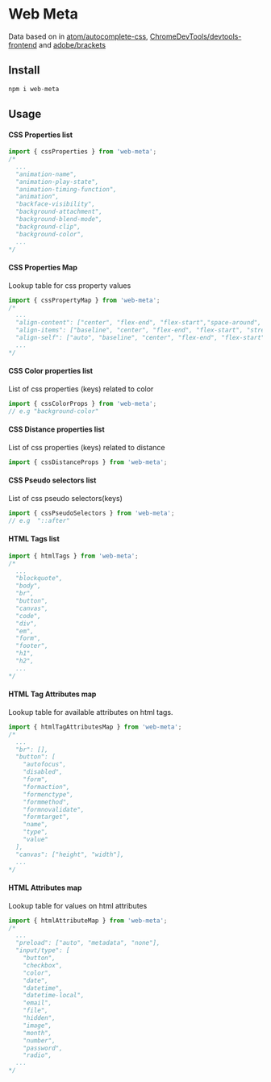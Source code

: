 # Web Meta

Data based on in [atom/autocomplete-css](atom/autocomplete-css), [ChromeDevTools/devtools-frontend](https://github.com/ChromeDevTools/devtools-frontend/blob/master/front_end/sdk/CSSMetadata.js) and [adobe/brackets](https://github.com/adobe/brackets/blob/master/src/extensions/default/CSSCodeHints/CSSProperties.json)

## Install

```js
npm i web-meta
```

## Usage

#### CSS Properties list

```js
import { cssProperties } from 'web-meta';
/*
  ...
  "animation-name",
  "animation-play-state",
  "animation-timing-function",
  "animation",
  "backface-visibility",
  "background-attachment",
  "background-blend-mode",
  "background-clip",
  "background-color",
  ...
*/
```

#### CSS Properties Map

Lookup table for css property values

```js
import { cssPropertyMap } from 'web-meta';
/*
  ...
  "align-content": ["center", "flex-end", "flex-start","space-around", "space-between", "stretch"],
  "align-items": ["baseline", "center", "flex-end", "flex-start", "stretch"],
  "align-self": ["auto", "baseline", "center", "flex-end", "flex-start", "stretch"],
  ...
*/
```

#### CSS Color properties list

List of css properties (keys) related to color

```js
import { cssColorProps } from 'web-meta';
// e.g "background-color"
```

#### CSS Distance properties list

List of css properties (keys) related to distance

```js
import { cssDistanceProps } from 'web-meta';
```

#### CSS Pseudo selectors list

List of css pseudo selectors(keys)

```js
import { cssPseudoSelectors } from 'web-meta';
// e.g  "::after"
```

#### HTML Tags list

```js
import { htmlTags } from 'web-meta';
/*
  ...
  "blockquote",
  "body",
  "br",
  "button",
  "canvas",
  "code",
  "div",
  "em",
  "form",
  "footer",
  "h1",
  "h2",
  ...
*/
```

#### HTML Tag Attributes map

Lookup table for available attributes on html tags.

```js
import { htmlTagAttributesMap } from 'web-meta';
/*
  ...
  "br": [],
  "button": [
    "autofocus",
    "disabled",
    "form",
    "formaction",
    "formenctype",
    "formmethod",
    "formnovalidate",
    "formtarget",
    "name",
    "type",
    "value"
  ],
  "canvas": ["height", "width"],
  ...
*/
```

#### HTML Attributes map

Lookup table for values on html attributes

```js
import { htmlAttributeMap } from 'web-meta';
/*
  ...
  "preload": ["auto", "metadata", "none"],
  "input/type": [
    "button",
    "checkbox",
    "color",
    "date",
    "datetime",
    "datetime-local",
    "email",
    "file",
    "hidden",
    "image",
    "month",
    "number",
    "password",
    "radio",
  ...
*/
```
